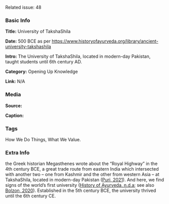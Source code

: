 Related issue: 48
### Basic Info

**Title:** 
University of TakshaShila

**Date:** 
500 BCE as per https://www.historyofayurveda.org/library/ancient-university-takshashila

**Intro:** 
The University of TakshaShila, located in modern-day Pakistan, taught students until 6th century AD.

**Category:** 
Opening Up Knowledge

**Link:** 
N/A

### Media

**Source:** 

**Caption:** 

### Tags

How We Do Things, What We Value.

### Extra Info

the Greek historian Megasthenes wrote about the “Royal Highway” in the 4th century BCE, a great trade route from eastern India which intersected with another two – one from Kashmir and the other from western Asia – at TakshaShila, located in modern-day Pakistan ([Puri, 2021](https://www.britannica.com/place/Taxila)). And here, we find signs of the world’s first university ([History of Ayurveda, n.d.a](https://www.historyofayurveda.org/library/ancient-university-takshashila); see also [Bolzon, 2020](https://beyond.britannica.com/who-is-the-founder-of-taxila-university-of-ancient-india)). Established in the 5th century BCE, the university thrived until the 6th century CE.
